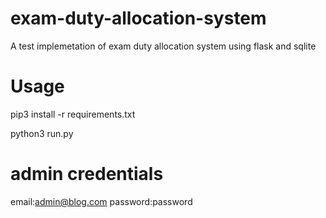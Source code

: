 # exam-duty-allocation-system
A test implemetation of exam duty allocation system using flask and sqlite

# Usage

pip3 install -r requirements.txt

python3 run.py

# admin credentials
email:admin@blog.com
password:password

